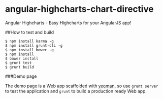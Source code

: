 angular-highcharts-chart-directive
==================================

Angular Highcharts - Easy Highcharts for your AngularJS app!

##How to test and build

```shell
$ npm install karma -g
$ npm install grunt-cli -g
$ npm install bower -g
$ npm install
$ bower install
$ grunt test
$ grunt build
```

###Demo page

The demo page is a Web app scaffolded with [yeoman](http://yeoman.io/), so use `grunt server` to test the application and `grunt` to build a production ready Web app.